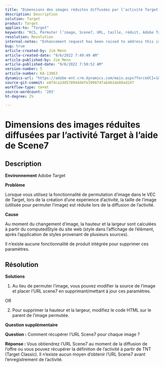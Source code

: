 ```yaml
---
title: "Dimensions des images réduites diffusées par l’activité Target à l’aide de Scene7"
description: Description
solution: Target
product: Target
applies-to: "Target"
keywords: "KCS, Permuter l’image, Scene7, URL, taille, réduit, Adobe Target"
resolution: Resolution
internal-notes: "Enhancement request has been raised to address this issue permanentaly"
bug: true
article-created-by: Jim Menn
article-created-date: "9/6/2022 7:49:49 AM"
article-published-by: Jim Menn
article-published-date: "9/6/2022 7:50:52 AM"
version-number: 5
article-number: KA-13963
dynamics-url: "https://adobe-ent.crm.dynamics.com/main.aspx?forceUCI=1&pagetype=entityrecord&etn=knowledgearticle&id=f88b677b-b82d-ed11-9db1-0022480866ad"
source-git-commit: e8f4ca2dd578944d4fe399074fab461de88ad247
workflow-type: tm+mt
source-wordcount: '203'
ht-degree: 2%

---
```


# Dimensions des images réduites diffusées par l’activité Target à l’aide de Scene7

## Description


<b>Environnement</b>
Adobe Target

<b>Problème</b>

Lorsque vous utilisez la fonctionnalité de permutation d’image dans le VEC de Target, lors de la création d’une expérience d’activité, la taille de l’image (utilisée pour permuter l’image) est réduite lors de la diffusion de l’activité.



<b>Cause</b>

Au moment du changement d’image, la hauteur et la largeur sont calculées à partir du computedStyle du site web (style dans l’affichage de l’élément, après l’application de styles provenant de plusieurs sources).

Il n’existe aucune fonctionnalité de produit intégrée pour supprimer ces paramètres.








## Résolution


<b>Solutions</b>

1. Au lieu de permuter l’image, vous pouvez modifier la source de l’image et placer l’URL scene7 en supprimant/mettant à jour ces paramètres.

OR

2. Pour supprimer la hauteur et la largeur, modifiez le code HTML sur le parent de l’image permutée.



<b>Question supplémentaire</b>

<b>Question :</b> Comment récupérer l’URL Scene7 pour chaque image ? 

<b>Réponse : </b>Vous obtiendrez l’URL Scene7 au moment de la diffusion de l’offre ou vous pouvez récupérer la définition de l’activité à partir de TNT (Target Classic).
Il n’existe aucun moyen d’obtenir l’URL Scene7 avant l’enregistrement de l’activité.
